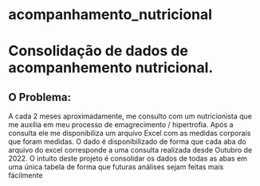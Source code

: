 # acompanhamento_nutricional

# Consolidação de dados de acompanhemento nutricional.

## O Problema:
A cada 2 meses aproximadamente, me consulto com um nutricionista que me auxília em meu processo de emagrecimento / hipertrofia. 
Após a consulta ele me disponibiliza um arquivo Excel com as medidas corporais que foram medidas. 
O dado é disponibilizado de forma que cada aba do arquivo do excel corresponde a uma consulta realizada desde Outubro de 2022. 
O intuito deste projeto é consolidar os dados de todas as abas em uma única tabela de forma que futuras análises sejam feitas mais fácilmente

